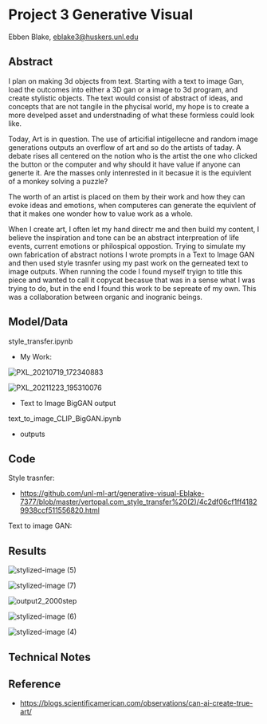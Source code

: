# Project 3 Generative Visual

Ebben Blake, eblake3@huskers.unl.edu


## Abstract

I plan on making 3d objects from text. Starting with a text to image Gan, load the outcomes into either a 3D gan or a image to 3d program, and create stylistic objects. The text would consist of abstract of ideas, and concepts that are not tangile in the phycisal world, my hope is to create a more develped asset and understnading of what these formless could look like. 

Today, Art is in question. The use of articifial intigellecne and random image generations outputs an overflow of art and so do the artists of taday. A debate rises all centered on the notion who is the artist the one who clicked the button or the computer and why should it have value if anyone can generte it. Are the masses only intenrested in it becasue it is the equivlent of a monkey solving a puzzle? 

The worth of an artist is placed on them by their work and how they can evoke ideas and emotions, when  computeres can generate the equivlent of that it makes one wonder how to value work as a whole. 

When I create art, I often let my hand directr me and then build my content, I believe the inspiration and tone can be an abstract interpreation of life events, current emotions or philospical oppostion. Trying to simulate my own fabrication of abstract notions I wrote prompts in a Text to Image GAN and then used style trasnfer using my past work on the gerneated text to image outputs. When running the code I found myself tryign to title this piece and wanted to call it copycat becasue that was in a sense what I was trying to do, but in the end I found this work to be sepreate of my own. This was a collaboration between organic and inogranic beings.


## Model/Data

style_transfer.ipynb

 - My Work:

![PXL_20210719_172340883](https://user-images.githubusercontent.com/83600906/166871165-de1bb53c-e3b1-4069-a039-dfc425b80e4a.png)

![PXL_20211223_195310076](https://user-images.githubusercontent.com/83600906/166871029-93859f76-c97b-42cb-ba5b-f45cfe50fc70.png)

 - Text to Image BigGAN output


text_to_image_CLIP_BigGAN.ipynb

 - outputs
 

## Code
Style trasnfer:
 - https://github.com/unl-ml-art/generative-visual-Eblake-7377/blob/master/vertopal.com_style_transfer%20(2)/4c2df06cf1ff41829938ccf511556820.html


Text to image GAN:


## Results

![stylized-image (5)](https://user-images.githubusercontent.com/83600906/166869398-2817883a-9457-4f5d-bc93-833469c009ae.png)


![stylized-image (7)](https://user-images.githubusercontent.com/83600906/166869351-eb328b00-c2d5-467f-9c92-a2c119a59261.png)


![output2_2000step](https://user-images.githubusercontent.com/83600906/166869513-c35bd626-2063-4154-a574-22eb8c98abd2.png)


![stylized-image (6)](https://user-images.githubusercontent.com/83600906/166869542-9228aa2e-14a2-4e26-a736-543266e7288c.png)


![stylized-image (4)](https://user-images.githubusercontent.com/83600906/166869478-14ebeadd-bc47-4e88-814e-4cb8d7bbefd4.png)


## Technical Notes



## Reference

- https://blogs.scientificamerican.com/observations/can-ai-create-true-art/



 
